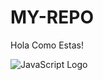 # MY-REPO
Hola Como Estas!


![JavaScript Logo](https://upload.wikimedia.org/wikipedia/commons/6/6a/JavaScript-logo.png)
